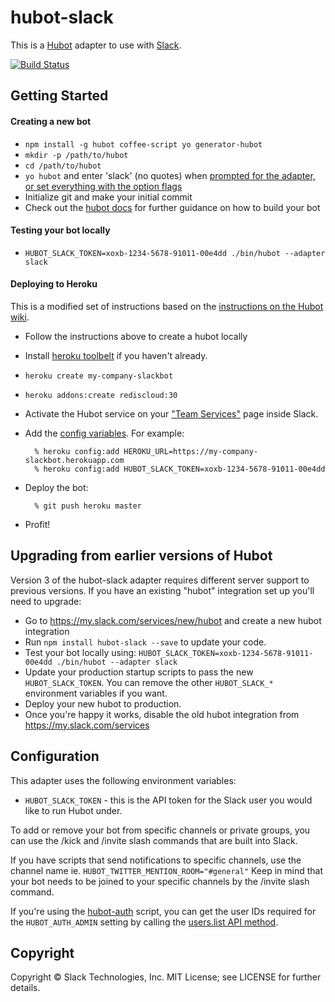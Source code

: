 # hubot-slack

This is a [Hubot](http://hubot.github.com/) adapter to use with [Slack](https://slack.com).

[![Build Status](https://travis-ci.org/slackhq/hubot-slack.png)](https://travis-ci.org/slackhq/hubot-slack)

## Getting Started

#### Creating a new bot

- `npm install -g hubot coffee-script yo generator-hubot`
- `mkdir -p /path/to/hubot`
- `cd /path/to/hubot`
- `yo hubot` and enter 'slack' (no quotes) when [prompted for the adapter, or set everything with the option flags](https://hubot.github.com/docs/)
- Initialize git and make your initial commit
- Check out the [hubot docs](https://github.com/github/hubot/tree/master/docs) for further guidance on how to build your bot

#### Testing your bot locally

- `HUBOT_SLACK_TOKEN=xoxb-1234-5678-91011-00e4dd ./bin/hubot --adapter slack`

#### Deploying to Heroku

This is a modified set of instructions based on the [instructions on the Hubot wiki](https://github.com/github/hubot/blob/master/docs/deploying/heroku.md).

- Follow the instructions above to create a hubot locally

- Install [heroku toolbelt](https://toolbelt.heroku.com/) if you haven't already.
- `heroku create my-company-slackbot`
- `heroku addons:create rediscloud:30`
- Activate the Hubot service on your ["Team Services"](http://my.slack.com/services/new/hubot) page inside Slack.
- Add the [config variables](#configuration). For example:

        % heroku config:add HEROKU_URL=https://my-company-slackbot.herokuapp.com
        % heroku config:add HUBOT_SLACK_TOKEN=xoxb-1234-5678-91011-00e4dd

- Deploy the bot:

        % git push heroku master

- Profit!

## Upgrading from earlier versions of Hubot

Version 3 of the hubot-slack adapter requires different server support to
previous versions. If you have an existing "hubot" integration set up you'll
need to upgrade:

- Go to https://my.slack.com/services/new/hubot and create a new hubot
  integration
- Run `npm install hubot-slack --save`
  to update your code.
- Test your bot locally using:
  `HUBOT_SLACK_TOKEN=xoxb-1234-5678-91011-00e4dd ./bin/hubot --adapter slack`
- Update your production startup scripts to pass the new `HUBOT_SLACK_TOKEN`.
  You can remove the other `HUBOT_SLACK_*` environment variables if you want.
- Deploy your new hubot to production.
- Once you're happy it works, disable the old hubot integration from
  https://my.slack.com/services

## Configuration

This adapter uses the following environment variables:

 - `HUBOT_SLACK_TOKEN` - this is the API token for the Slack user you would like to run Hubot under.

To add or remove your bot from specific channels or private groups, you can use the /kick and /invite slash commands that are built into Slack.

If you have scripts that send notifications to specific channels, use the channel name ie. `HUBOT_TWITTER_MENTION_ROOM="#general"` Keep in mind that your bot needs to be joined to your specific channels by the /invite slash command.

If you're using the [hubot-auth](https://github.com/hubot-scripts/hubot-auth/) script, you can get the user IDs required for the `HUBOT_AUTH_ADMIN` setting by calling the [users.list API method](https://api.slack.com/methods/users.list/test).

## Copyright

Copyright &copy; Slack Technologies, Inc. MIT License; see LICENSE for further details.
